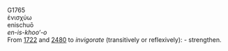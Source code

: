 <body>
  <p>G1765<br>  ἐνισχύω  <br> enischuō  <br><i>en-is-khoo‘-o </i><br>From <a href="g1722.htm">1722</a> and <a href="g2480.htm">2480</a>  to <i>invigorate</i> (transitively or reflexively): - strengthen.<br></p>
 </body>